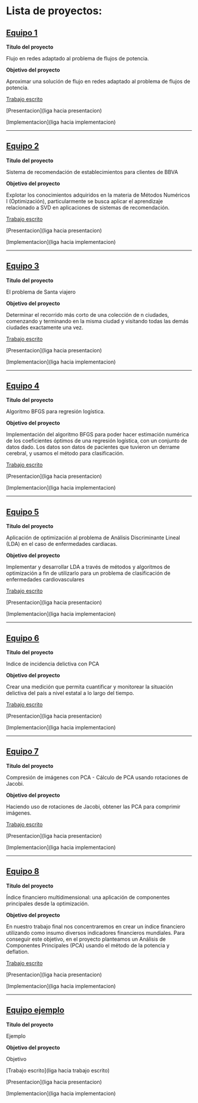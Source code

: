 # Lista de proyectos:

## [Equipo 1](equipos/equipo_1)

**Título del proyecto** 

Flujo en redes adaptado al problema de flujos de potencia.

**Objetivo del proyecto**

Aproximar una solución de flujo en redes adaptado al problema de flujos de potencia.


[Trabajo escrito](https://drive.google.com/drive/folders/1615XRAEYcm5-ao3OmS8FfB10SQJom5Ki?usp=sharing)

[Presentacion](liga hacia presentacion)

[Implementacion](liga hacia implementacion)

---

## [Equipo 2](equipos/equipo_2)

**Título del proyecto** 

Sistema de recomendación de establecimientos para clientes de BBVA

**Objetivo del proyecto**

Explotar los conocimientos adquiridos en la materia de Métodos Numéricos I (Optimización), particularmente se busca aplicar el aprendizaje relacionado a SVD en aplicaciones de sistemas de recomendación.


[Trabajo escrito](https://drive.google.com/drive/folders/1615XRAEYcm5-ao3OmS8FfB10SQJom5Ki?usp=sharing)

[Presentacion](liga hacia presentacion)

[Implementacion](liga hacia implementacion)

---

## [Equipo 3](equipos/equipo_3)

**Título del proyecto** 

El problema de Santa viajero

**Objetivo del proyecto**

Determinar el recorrido más corto de una colección de n ciudades, comenzando y terminando en la misma ciudad y visitando todas las demás ciudades exactamente una vez.


[Trabajo escrito](https://github.com/mogarcia62/Proyecto-final-equipo3-meo-2021/blob/main/Proyecto_final.pdf)

[Presentacion](liga hacia presentacion)

[Implementacion](liga hacia implementacion)

---

## [Equipo 4](equipos/equipo_4)

**Título del proyecto** 

Algoritmo BFGS para regresión logística.

**Objetivo del proyecto**

Implementación del algoritmo BFGS para poder hacer estimación numérica de los coeficientes óptimos de una regresión logística, con un conjunto de datos dado. Los datos son datos de pacientes que tuvieron un derrame cerebral, y usamos el método para clasificación.


[Trabajo escrito](https://drive.google.com/file/d/1wvY6tFInC9fjQV58VhQMGc5Jp3mMrtmj/view)

[Presentacion](liga hacia presentacion)

[Implementacion](liga hacia implementacion)

---

## [Equipo 5](equipos/equipo_5)

**Título del proyecto** 

Aplicación de optimización al problema de Análisis Discriminante Lineal (LDA) en el caso de enfermedades cardiacas.

**Objetivo del proyecto**

Implementar y desarrollar LDA a través de métodos y algoritmos de optimización a fin de utilizarlo para un problema de clasificación de enfermedades cardiovasculares


[Trabajo escrito](https://drive.google.com/drive/folders/1cFHfsLq9Msm1STx1G6jjXMfiQ7P0GnbY?usp=sharing)

[Presentacion](liga hacia presentacion)

[Implementacion](liga hacia implementacion)

---

## [Equipo 6](equipos/equipo_6)

**Título del proyecto** 

Indice de incidencia delictiva con PCA

**Objetivo del proyecto**

Crear una medición que permita cuantificar y monitorear la situación delictiva del país a nivel estatal a lo largo del tiempo.


[Trabajo escrito](https://github.com/mhnk77/Optim_proyecto_final/blob/main/reporte/MNO_Reporte%20Final.pdf)

[Presentacion](liga hacia presentacion)

[Implementacion](liga hacia implementacion)

---

## [Equipo 7](equipos/equipo_7)

**Título del proyecto** 

Compresión de imágenes con PCA - Cálculo de PCA usando rotaciones de Jacobi.

**Objetivo del proyecto**

Haciendo uso de rotaciones de Jacobi, obtener las PCA para comprimir imágenes.


[Trabajo escrito](https://drive.google.com/file/d/12QZQ-52iBzyIMDC6d0nnlm4hgB1xEaOT/view)

[Presentacion](liga hacia presentacion)

[Implementacion](liga hacia implementacion)

---
## [Equipo 8](equipos/equipo_8)

**Título del proyecto** 

Índice financiero multidimensional: una aplicación de componentes principales desde la optimización.

**Objetivo del proyecto**

En nuestro trabajo final nos concentraremos en crear un índice financiero utilizando como insumo diversos indicadores financieros mundiales. Para conseguir este objetivo, en el proyecto planteamos un Análisis de Componentes Principales (PCA) usando el método de la potencia y deflation.


[Trabajo escrito](https://drive.google.com/file/d/12QZQ-52iBzyIMDC6d0nnlm4hgB1xEaOT/view)

[Presentacion](liga hacia presentacion)

[Implementacion](liga hacia implementacion)

---

## [Equipo ejemplo](equipos/equipo_ejemplo)

**Título del proyecto** 

Ejemplo

**Objetivo del proyecto**

Objetivo


[Trabajo escrito](liga hacia trabajo escrito)

[Presentacion](liga hacia presentacion)

[Implementacion](liga hacia implementacion)
